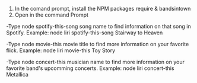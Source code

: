 1. In the comand prompt, install the NPM packages require & bandsintown
2. Open in the command Prompt

-Type node spotify-this-song song name to find information on that song in Spotify. 
Example: node liri spotify-this-song Stairway to Heaven

-Type node movie-this movie title to find more information on your favorite flick.
Example: node liri movie-this Toy Story

-Type node concert-this musician name to find more information on your favorite band's upcomming concerts.
Example: node liri concert-this Metallica